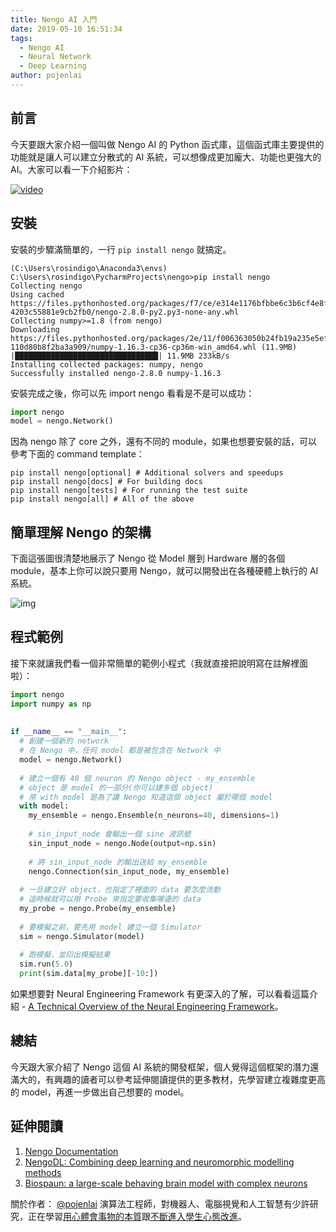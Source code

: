 ```yaml
---
title: Nengo AI 入門
date: 2019-05-10 16:51:34
tags:
  - Nengo AI
  - Neural Network
  - Deep Learning
author: pojenlai
---
```


## 前言

今天要跟大家介紹一個叫做 Nengo AI 的 Python 函式庫，這個函式庫主要提供的功能就是讓人可以建立分散式的 AI 系統，可以想像成更加龐大、功能也更強大的 AI。大家可以看一下介紹影片：

[![video](https://img.youtube.com/vi/zGpwSeMtCQc/0.jpg)](https://www.youtube.com/watch?v=zGpwSeMtCQc)

## 安裝

安裝的步驟滿簡單的，一行 `pip install nengo` 就搞定。

```
(C:\Users\rosindigo\Anaconda3\envs) C:\Users\rosindigo\PycharmProjects\nengo>pip install nengo
Collecting nengo
Using cached https://files.pythonhosted.org/packages/f7/ce/e314e1176bfbbe6c3b6cf4e8fa0620cafad8f8bad0
4203c55881e9cb2fb0/nengo-2.8.0-py2.py3-none-any.whl
Collecting numpy>=1.8 (from nengo)
Downloading https://files.pythonhosted.org/packages/2e/11/f006363050b24fb19a235e5efd219e7ac549398d531
110d80b8f2ba3a909/numpy-1.16.3-cp36-cp36m-win_amd64.whl (11.9MB)
|████████████████████████████████| 11.9MB 233kB/s
Installing collected packages: numpy, nengo
Successfully installed nengo-2.8.0 numpy-1.16.3
```

安裝完成之後，你可以先 import nengo 看看是不是可以成功：

```python
import nengo
model = nengo.Network()
```

因為 nengo 除了 core 之外，還有不同的 module，如果也想要安裝的話，可以參考下面的 command template：

```
pip install nengo[optional] # Additional solvers and speedups
pip install nengo[docs] # For building docs
pip install nengo[tests] # For running the test suite
pip install nengo[all] # All of the above
```

## 簡單理解 Nengo 的架構

下面這張圖很清楚地展示了 Nengo 從 Model 層到 Hardware 層的各個 module，基本上你可以說只要用 Nengo，就可以開發出在各種硬體上執行的 AI 系統。

![img](https://i.imgur.com/uE2xACq.png)

## 程式範例

接下來就讓我們看一個非常簡單的範例小程式（我就直接把說明寫在註解裡面啦）：

```python
import nengo
import numpy as np
 
 
if __name__ == "__main__":
  # 創建一個新的 network
  # 在 Nengo 中，任何 model 都是被包含在 Network 中
  model = nengo.Network()
 
  # 建立一個有 40 個 neuron 的 Nengo object - my_ensemble
  # object 是 model 的一部分(你可以建多個 object)
  # 用 with model 是為了讓 Nengo 知道這個 object 屬於哪個 model
  with model:
    my_ensemble = nengo.Ensemble(n_neurons=40, dimensions=1)
 
    # sin_input_node 會輸出一個 sine 波訊號
    sin_input_node = nengo.Node(output=np.sin)
 
    # 將 sin_input_node 的輸出送給 my_ensemble
    nengo.Connection(sin_input_node, my_ensemble)
 
  # 一旦建立好 object，也指定了裡面的 data 要怎麼流動
  # 這時候就可以用 Probe 來指定要收集哪邊的 data
  my_probe = nengo.Probe(my_ensemble)
 
  # 要模擬之前，要先用 model 建立一個 Simulator
  sim = nengo.Simulator(model)
 
  # 跑模擬，並印出模擬結果
  sim.run(5.0)
  print(sim.data[my_probe][-10:])
```

如果想要對 Neural Engineering Framework 有更深入的了解，可以看看這篇介紹 - [A Technical Overview of the Neural Engineering Framework](http://compneuro.uwaterloo.ca/files/publications/stewart.2012d.pdf)。

## 總結

今天跟大家介紹了 Nengo 這個 AI 系統的開發框架，個人覺得這個框架的潛力還滿大的，有興趣的讀者可以參考延伸閱讀提供的更多教材，先學習建立複雜度更高的 model，再進一步做出自己想要的 model。

## 延伸閱讀

1. [Nengo Documentation](https://www.nengo.ai/documentation.html)
2. [NengoDL: Combining deep learning and neuromorphic modelling methods](https://arxiv.org/abs/1805.11144)
3. [Biospaun: a large-scale behaving brain model with complex neurons](https://arxiv.org/abs/1602.05220)

關於作者：
[@pojenlai](https://pojenlai.wordpress.com/) 演算法工程師，對機器人、電腦視覺和人工智慧有少許研究，正在學習[用心體會事物的本質](https://buzzorange.com/techorange/2017/07/10/elon-musk-first-principle/)跟[不斷進入學生心態改進](https://www.ted.com/talks/eduardo_briceno_how_to_get_better_at_the_things_you_care_about)。
